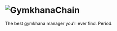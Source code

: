 # ![GymkhanaChain](https://raw.githubusercontent.com/wiki/Aletibazo/GymkhanaChain/images/logo.png)
The best gymkhana manager you'll ever find. Period.
